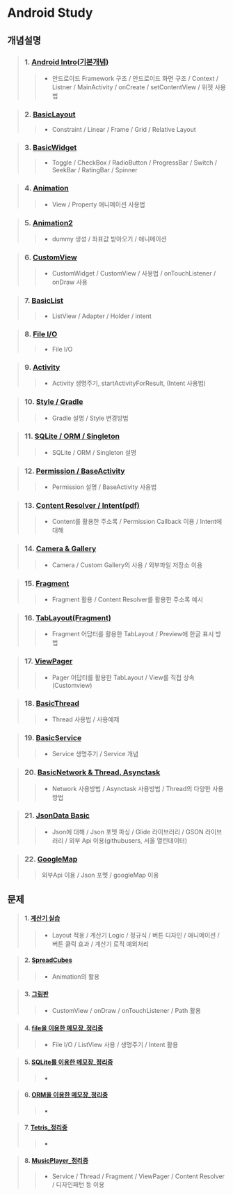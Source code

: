 # Android Study

## 개념설명
> ### 1. [Android Intro(기본개념)](https://github.com/Lee-KyungSeok/Study/tree/master/Android/Contents/Basic%20Concept)
>> - 안드로이드 Framework 구조 / 안드로이드 화면 구조 / Context / Listner / MainActivity / onCreate / setContentView / 위젯 사용법

> ### 2. [BasicLayout](https://github.com/Lee-KyungSeok/Study/tree/master/Android/Contents/BasicLayout)
>> - Constraint / Linear / Frame / Grid / Relative Layout

> ### 3. [BasicWidget](https://github.com/Lee-KyungSeok/Study/tree/master/Android/Contents/BasicWidget)
>> - Toggle / CheckBox / RadioButton / ProgressBar / Switch / SeekBar / RatingBar / Spinner

> ### 4. [Animation](https://github.com/Lee-KyungSeok/Study/tree/master/Android/Contents/Animation)
>> - View / Property 애니메이션 사용법

> ### 5. [Animation2 ](https://github.com/Lee-KyungSeok/Study/tree/master/Android/Contents/Animation2)
>> - dummy 생성 / 좌표값 받아오기 / 애니메이션

> ### 6. [CustomView](https://github.com/Lee-KyungSeok/Study/tree/master/Android/Contents/CustomView)
>> - CustomWidget / CustomView / 사용법 / onTouchListener / onDraw 사용

> ### 7. [BasicList](https://github.com/Lee-KyungSeok/Study/tree/master/Android/Contents/BasicList)
>> - ListView / Adapter / Holder / intent

> ### 8. [File I/O](https://github.com/Lee-KyungSeok/Study/tree/master/Android/Contents/FileIO)
>> - File I/O

> ### 9. [Activity ](https://github.com/Lee-KyungSeok/Study/tree/master/Android/Contents/Activity)
>> - Activity 생명주기, startActivityForResult, (Intent 사용법)

> ### 10. [Style /  Gradle](https://github.com/Lee-KyungSeok/Study/tree/master/Android/Contents/Gradle,Style)
>> - Gradle 설명 / Style 변경방법

> ### 11. [SQLite / ORM / Singleton ](https://github.com/Lee-KyungSeok/Study/tree/master/Android/Contents/SQLite%2CORM%2CSingleton)
>> - SQLite / ORM / Singleton 설명

> ### 12. [Permission /  BaseActivity](https://github.com/Lee-KyungSeok/Study/tree/master/Android/Contents/Permission)
>> - Permission 설명 / BaseActivity 사용법

> ### 13. [Content Resolver / Intent(pdf)](https://github.com/Lee-KyungSeok/Study/tree/master/Android/Contents/ContactPractice)
>> - Content를 활용한 주소록 / Permission Callback 이용 / Intent에 대해

> ### 14. [Camera & Gallery](https://github.com/Lee-KyungSeok/Study/tree/master/Android/Contents/Camera)
>> - Camera / Custom Gallery의 사용 / 외부파일 저장소 이용

> ### 15. [Fragment](https://github.com/Lee-KyungSeok/Study/tree/master/Android/Contents/BasicFragment)
>> - Fragment 활용 / Content Resolver를 활용한 주소록 예시

> ### 16. [TabLayout(Fragment)](https://github.com/Lee-KyungSeok/Study/tree/master/Android/Contents/TapLayout)
>> - Fragment 어답터를 활용한 TabLayout / Preview에 한글 표시 방법

> ### 17. [ViewPager](https://github.com/Lee-KyungSeok/Study/tree/master/Android/Contents/TabLayoutView)
>> - Pager 어답터를 활용한 TabLayout / View를 직접 상속(Customview)

> ### 18. [BasicThread](https://github.com/Lee-KyungSeok/Study/tree/master/Android/Contents/BasicThread)
>> - Thread 사용법 / 사용예제

> ### 19. [BasicService](https://github.com/Lee-KyungSeok/Study/tree/master/Android/Contents/ServiceBasic)
>> - Service 생명주기 / Service 개념

> ### 20. [BasicNetwork & Thread, Asynctask](https://github.com/Lee-KyungSeok/Study/tree/master/Android/Contents/BasicNetwork)
>> - Network 사용방법 / Asynctask 사용방법 / Thread의 다양한 사용 방법

> ### 21. [JsonData Basic](https://github.com/Lee-KyungSeok/Study/tree/master/Android/Contents/JsonDataPractice)
>> - Json에 대해 / Json 포멧 파싱 / Glide 라이브러리 / GSON 라이브러리 / 외부 Api 이용(githubusers, 서울 열린데이터)

> ### 22. [GoogleMap]()
>> 외부Api 이용 / Json 포멧 / googleMap 이용

## 문제
>#### 1. [계산기 실습](https://github.com/Lee-KyungSeok/Study/tree/master/Android/Example/BasicCalculator)
>> - Layout 적용 / 계산기 Logic / 정규식 / 버튼 디자인 / 애니메이션 / 버튼 클릭 효과 / 계산기 로직 예외처리

>#### 2. [SpreadCubes](https://github.com/Lee-KyungSeok/Study/tree/master/Android/Example/SpreadCubes)
>> - Animation의 활용

> #### 3. [그림판](https://github.com/Lee-KyungSeok/Study/tree/master/Android/Example/CustomView2)
>> - CustomView / onDraw / onTouchListener / Path 활용

> #### 4. [file을 이용한 메모장_정리중](https://github.com/Lee-KyungSeok/Study/tree/master/Android/Example/AndroidMemoFile)
>> - File I/O / ListView 사용 / 생명주기 / Intent 활용

> #### 5. [SQLite를 이용한 메모장_정리중]()
>> -

> #### 6. [ORM을 이용한 메모장_정리중]()
>> -

> #### 7. [Tetris_정리중]()
>> -

> #### 8. [MusicPlayer_정리중](https://github.com/Lee-KyungSeok/Study/tree/master/Android/Example/MusicPlayer)
>> - Service / Thread / Fragment / ViewPager / Content Resolver / 디자인패턴 등 이용
